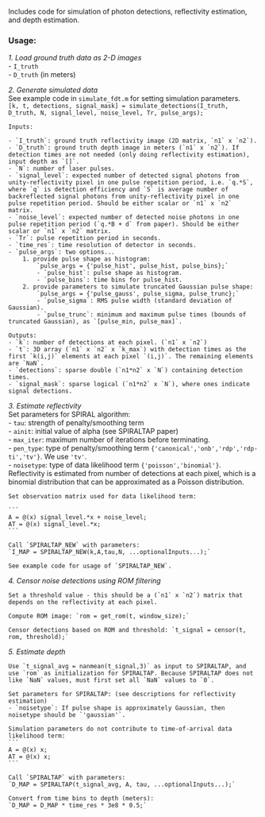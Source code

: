 Includes code for simulation of photon detections, reflectivity estimation, and depth estimation. 

### Usage:  

*1. Load ground truth data as 2-D images*  
	- `I_truth`  
	- `D_truth` (in meters)  

*2. Generate simulated data*  
	See example code in `simulate_fdt.m` for setting simulation parameters.  
	```
	[k, t, detections, signal_mask] = simulate_detections(I_truth, D_truth, N, signal_level, noise_level, Tr, pulse_args);  
	```

	Inputs:  

	- `I_truth`: ground truth reflectivity image (2D matrix, `n1` x `n2`).  
	- `D_truth`: ground truth depth image in meters (`n1` x `n2`). If detection times are not needed (only doing reflectivity estimation), input depth as `[]`.  
	- `N`: number of laser pulses.  
	- `signal_level`: expected number of detected signal photons from unity-reflectivity pixel in one pulse repetition period, i.e. `q.*S`, where `q` is detection efficiency and `S` is average number of backreflected signal photons from unity-reflectivity pixel in one pulse repetition period. Should be either scalar or `n1` x `n2` matrix.  
	- `noise_level`: expected number of detected noise photons in one pulse repetition period (`q.*B + d` from paper). Should be either scalar or `n1` x `n2` matrix.  
	- `Tr`: pulse repetition period in seconds.  
	- `time_res`: time resolution of detector in seconds.  
	- `pulse_args`: two options...  
		1. provide pulse shape as histogram:  
			`pulse_args = {'pulse_hist', pulse_hist, pulse_bins};`  
			- `pulse_hist`: pulse shape as histogram.  
			- `pulse_bins`: time bins for pulse_hist.  
		2. provide parameters to simulate truncated Gaussian pulse shape:  
			`pulse_args = {'pulse_gauss', pulse_sigma, pulse_trunc};`  
			- `pulse_sigma`: RMS pulse width (standard deviation of Gaussian).  
			- `pulse_trunc`: minimum and maximum pulse times (bounds of truncated Gaussian), as `[pulse_min, pulse_max]`.  

	Outputs:  
	- `k`: number of detections at each pixel. (`n1` x `n2`)  
	- `t`: 3D array (`n1` x `n2` x `k_max`) with detection times as the first `k(i,j)` elements at each pixel `(i,j)`. The remaining elements are `NaN`.  
	- `detections`: sparse double (`n1*n2` x `N`) containing detection times.  
	- `signal_mask`: sparse logical (`n1*n2` x `N`), where ones indicate signal detections.  


*3. Estimate reflectivity*  
	Set parameters for SPIRAL algorithm:  
	- `tau`: strength of penalty/smoothing term  
	- `ainit`: initial value of alpha (see SPIRALTAP paper)  
	- `max_iter`: maximum number of iterations before terminating.  
	- `pen_type`: type of penalty/smoothing term `{'canonical','onb','rdp','rdp-ti','tv'}`. We use `'tv'`.  
	- `noisetype`: type of data likelihood term `{'poisson','binomial'}`. Reflectivity is estimated from number of detections at each pixel, which is a binomial distribution that can be approximated as a Poisson distribution.  

	Set observation matrix used for data likelihood term:  

	```
	A = @(x) signal_level.*x + noise_level; 
	AT = @(x) signal_level.*x; 
	```
	
	Call `SPIRALTAP_NEW` with parameters:  
	`I_MAP = SPIRALTAP_NEW(k,A,tau,N, ...optionalInputs...);`  

	See example code for usage of `SPIRALTAP_NEW`.  

*4. Censor noise detections using ROM filtering*  

	Set a threshold value - this should be a (`n1` x `n2`) matrix that depends on the reflectivity at each pixel.

	Compute ROM image: `rom = get_rom(t, window_size);`

	Censor detections based on ROM and threshold: `t_signal = censor(t, rom, threshold);`

*5. Estimate depth*

	Use `t_signal_avg = nanmean(t_signal,3)` as input to SPIRALTAP, and use `rom` as initialization for SPIRALTAP. Because SPIRALTAP does not like `NaN` values, must first set all `NaN` values to `0`. 

	Set parameters for SPIRALTAP: (see descriptions for reflectivity estimation)  
	- `noisetype`: If pulse shape is approximately Gaussian, then noisetype should be `'gaussian'`.

	Simulation parameters do not contribute to time-of-arrival data likelihood term:  
	```
	A = @(x) x;
	AT = @(x) x;
	```

	Call `SPIRALTAP` with parameters:  
	`D_MAP = SPIRALTAP(t_signal_avg, A, tau, ...optionalInputs...);`  

	Convert from time bins to depth (meters):  
	`D_MAP = D_MAP * time_res * 3e8 * 0.5;`   